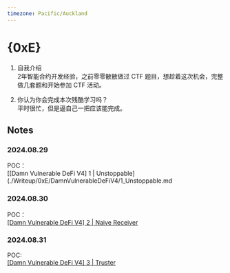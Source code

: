```yaml
---
timezone: Pacific/Auckland
---
```


# {0xE}

1. 自我介绍  
2年智能合约开发经验，之前零零散散做过 CTF 题目，想趁着这次机会，完整做几套题和开始参加 CTF 活动。  

2. 你认为你会完成本次残酷学习吗？  
平时很忙，但是逼自己一把应该能完成。  


## Notes

<!-- Content_START -->

### 2024.08.29
POC：  
[[Damn Vulnerable DeFi V4] 1 | Unstoppable](./Writeup/0xE/DamnVulnerableDeFiV4/1_Unstoppable.md  

### 2024.08.30
POC：  
[[Damn Vulnerable DeFi V4] 2 | Naive Receiver](./Writeup/0xE/DamnVulnerableDeFiV4/2_NaiveReceiver.md)  

### 2024.08.31
POC:  
[[Damn Vulnerable DeFi V4] 3 | Truster](./Writeup/0xE/DamnVulnerableDeFiV4/3_Truster.md)  




<!-- Content_END -->
